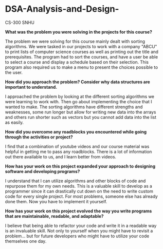 # DSA-Analysis-and-Design-
CS-300 SNHU

**What was the problem you were solving in the projects for this course?**

The problem we were solving for this course mainly dealt with sorting algorithms. We were tasked in our projects to work with a company "ABCU" to print lists of computer science courses as well as printing out the title and prerequisites. The program had to sort the courses, and have a user be able to select a course and display a schedule based on their selection. This program also required us to make a menu to present the choices possible to the user.

**How did you approach the problem? Consider why data structures are important to understand.**

I approached the problem by looking at the different sorting algorithms we were learning to work with. Then go about implementing the choice that I wanted to make. The sorting algorithms have different strengths and weaknesses, some run longer but allow for writing new data into the arrays and others run shorter such as vectors but you cannot add data into the list as easily.

**How did you overcome any roadblocks you encountered while going through the activities or project?**

I find that a combination of youtube videos and our course material was helpful in getting me to pass any roadblocks. There is a lot of information out there available to us, and I learn better from videos. 

**How has your work on this project expanded your approach to designing software and developing programs?**

I understand that I can utilize algorithms and other blocks of code and repurpose them for my own needs. This is a valuable skill to develop as a programmer since it can drastically cut down on the need to write custom code for every single project. For most problems, someone else has already done them. Now you have to implement it yourself. 

**How has your work on this project evolved the way you write programs that are maintainable, readable, and adaptable?**

I believe that being able to refactor your code and write it in a readable way is an invaluable skill. Not only to yourself when you might have to revisit a problem... but for future developers who might have to utilize your code themselves one day.
